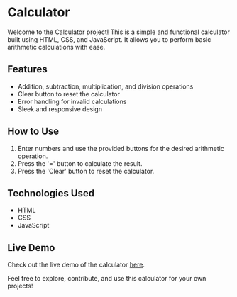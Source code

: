 # Calculator

Welcome to the Calculator project! This is a simple and functional calculator built using HTML, CSS, and JavaScript. It allows you to perform basic arithmetic calculations with ease.

## Features

- Addition, subtraction, multiplication, and division operations
- Clear button to reset the calculator
- Error handling for invalid calculations
- Sleek and responsive design

## How to Use

1. Enter numbers and use the provided buttons for the desired arithmetic operation.
2. Press the '=' button to calculate the result.
3. Press the 'Clear' button to reset the calculator.

## Technologies Used

- HTML
- CSS
- JavaScript

## Live Demo

Check out the live demo of the calculator [here](https://your-live-demo-url).

Feel free to explore, contribute, and use this calculator for your own projects!

